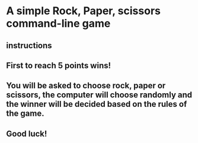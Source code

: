 # A simple Rock, Paper, scissors command-line game
## instructions
## First to reach 5 points wins!
## You will be asked to choose rock, paper or scissors, the computer will choose randomly and the winner will be decided based on the rules of the game.
## Good luck!